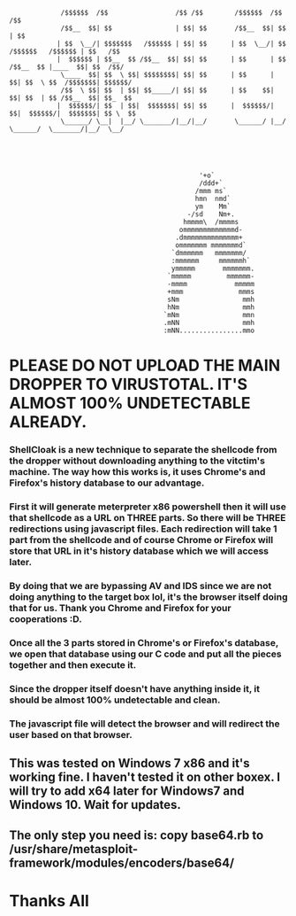                  /$$$$$$  /$$                 /$$ /$$        /$$$$$$  /$$                     /$$      
                 /$$__  $$| $$                | $$| $$       /$$__  $$| $$                    | $$      
                | $$  \__/| $$$$$$$   /$$$$$$ | $$| $$      | $$  \__/| $$  /$$$$$$   /$$$$$$ | $$   /$$
                |  $$$$$$ | $$__  $$ /$$__  $$| $$| $$      | $$      | $$ /$$__  $$ |____  $$| $$  /$$/
                 \____  $$| $$  \ $$| $$$$$$$$| $$| $$      | $$      | $$| $$  \ $$  /$$$$$$$| $$$$$$/ 
                 /$$  \ $$| $$  | $$| $$_____/| $$| $$      | $$    $$| $$| $$  | $$ /$$__  $$| $$_  $$ 
                |  $$$$$$/| $$  | $$|  $$$$$$$| $$| $$      |  $$$$$$/| $$|  $$$$$$/|  $$$$$$$| $$ \  $$
                 \______/ \__|  |__/ \_______/|__/|__/       \______/ |__/ \______/  \_______/|__/  \__/
                                                                                        




                                                    '+o` 
                                                    /ddd+` 
                                                   /mmm ms` 
                                                   hmn  nmd`        
                                                   ym    Mm` 
                                                 -/sd    Nm+.
                                                hmmmm\  /mmmms 
                                               ommmmmmmmmmmmmd-
                                              .dmmmmmmmmmmmmmm+     
                                              ommmmmmm mmmmmmmd` 
                                             `dmmmmmm   mmmmmmm/ 
                                             :mmmmmm     mmmmmmh` 
                                             ymmmmm       mmmmmmm.
                                            `mmmmm         mmmmmm- 
                                            -mmmm            mmmmm 
                                            +mmm              mmms 
                                            sNm                mmh 
                                            hNm                mmh
                                           `mNm                mmn
                                           .mNN                mmh
                                           :mNN................mmo
                                           
                                          

# PLEASE DO NOT UPLOAD THE MAIN DROPPER TO VIRUSTOTAL. IT'S ALMOST 100% UNDETECTABLE ALREADY.

### ShellCloak is a new technique to separate the shellcode from the dropper without downloading anything to the vitctim's machine. The way how this works is, it uses Chrome's and Firefox's history database to our advantage.

### First it will generate meterpreter x86 powershell then it will use that shellcode as a URL on THREE parts. So there will be THREE redirections using javascript files. Each redirection will take 1 part from the shellcode and of course Chrome or Firefox will store that URL in it's history database which we will access later.

### By doing that we are bypassing AV and IDS since we are not doing anything to the target box lol, it's the browser itself doing that for us. Thank you Chrome and Firefox for your cooperations :D.

### Once all the 3 parts stored in Chrome's or Firefox's database, we open that database using our C code and put all the pieces together and then execute it.

### Since the dropper itself doesn't have anything inside it, it should be almost 100% undetectable and clean.

### The javascript file will detect the browser and will redirect the user based on that browser.

## This was tested on Windows 7 x86 and it's working fine. I haven't tested it on other boxex. I will try to add x64 later for Windows7 and Windows 10. Wait for updates.



## The only step you need is: copy base64.rb to /usr/share/metasploit-framework/modules/encoders/base64/

# Thanks All

